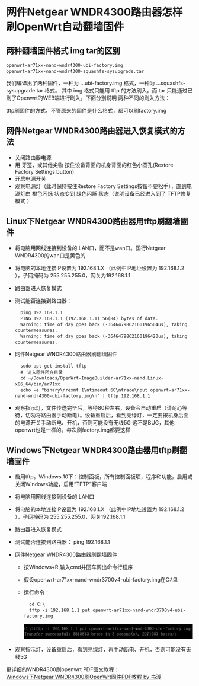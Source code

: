 网件Netgear WNDR4300路由器怎样刷OpenWrt自动翻墙固件
=============================================


## 两种翻墙固件格式 img tar的区别

	openwrt-ar71xx-nand-wndr4300-ubi-factory.img
	openwrt-ar71xx-nand-wndr4300-squashfs-sysupgrade.tar

我们编译出了两种固件，一种为 ...ubi-factory.img 格式，一种为 ...squashfs-sysupgrade.tar 格式。 其中 img 格式只能用 tftp 的方法刷入。而 tar 只能通过已刷了Openwrt的WEB端进行刷入。下面分别说明 两种不同的刷入方法：

tftp刷固件的方式，不管原来的固件是什么格式，都可以刷factory.img

## 网件Netgear WNDR4300路由器进入恢复模式的方法

- 关闭路由器电源
- 用 牙签，或其他尖物 按住设备背面的机身背面的红色小圆孔(Restore Factory Settings button)
- 开启电源开关
- 观察电源灯（此时保持按住Restore Factory Settings按钮不要松手），直到电源灯由 橙色闪烁 状态变到 绿色闪烁 状态（说明设备已经进入到了 TFTP修复模式 ）


## Linux下Netgear WNDR4300路由器用tftp刷翻墙固件

* 将电脑用网线连接到设备的 LAN口，而不是wan口。国行Netgear WNDR4300的wan口是黄色的
* 将电脑的本地连接IP设置为 192.168.1.X （此例中IP地址设置为 192.168.1.2 ），子网掩码为 255.255.255.0，网关为192.168.1.1
* 路由器进入恢复模式
* 测试能否连接到路由器：
	
		ping 192.168.1.1
		PING 192.168.1.1 (192.168.1.1) 56(84) bytes of data.
		Warning: time of day goes back (-3646479862160196504us), taking countermeasures.
		Warning: time of day goes back (-3646479862160196420us), taking countermeasures.

* 网件Netgear WNDR4300路由器刷翻墙固件

		sudo apt-get install tftp
		#　进入固件所在目录
		cd ~/Downloads/OpenWrt-ImageBuilder-ar71xx-nand.Linux-x86_64/bin/ar71xx
		echo -e "binary\nrexmt 1\ntimeout 60\ntrace\nput openwrt-ar71xx-nand-wndr4300-ubi-factory.img\n" | tftp 192.168.1.1

* 观察指示灯，文件传送完毕后，等待80秒左右，设备会自动重启（请耐心等待，切勿将路由器手动断电）。设备重启后，看到亮绿灯，一定要按机身后面的电源开关手动断电、开机，否则可能没有无线5G 这不是BUG，其他openwrt也是一样的。每次刷factory.img都要这样


## Windows下Netgear WNDR4300路由器用tftp刷翻墙固件

* 启用tftp。Windows 10下：控制面板，所有控制面板项，程序和功能，启用或关闭Windows功能，启用“TFTP”客户端
* 将电脑用网线连接到设备的 LAN口
* 将电脑的本地连接IP设置为 192.168.1.X （此例中IP地址设置为 192.168.1.2 ），子网掩码为 255.255.255.0，网关192.168.1.1
* 路由器进入恢复模式
* 测试能否连接到路由器： ping 192.168.1.1
* 网件Netgear WNDR4300路由器刷翻墙固件  
	- 按Windows+R,输入cmd并回车调出命令行程序
	- 假设openwrt-ar71xx-nand-wndr3700v4-ubi-factory.img在C:\盘
	- 运行命令：  
	
			cd C:\
			tftp -i 192.168.1.1 put openwrt-ar71xx-nand-wndr3700v4-ubi-factory.img
			
		![netgear wndr4300 shua openwrt fanqiang gujian](images/5.tftp-flash-fanqiang-img-windows.png)
        
* 观察指示灯，设备重启后，看到亮绿灯，再手动断电、开机，否则可能没有无线5G

更详细的WNDR4300刷openwrt PDF图文教程：  
[Windows下Netgear WNDR4300刷OpenWrt固件PDF教程 by 书浅](https://software-download.name/2015/netgear-wndr4300-shua-openwrt/)